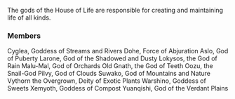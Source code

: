 The gods of the House of Life are responsible for creating and maintaining life of all kinds.

### Members
Cyglea, Goddess of Streams and Rivers
Dohe, Force of Abjuration
Aslo, God of Puberty
Larone, God of the Shadowed and Dusty
Lokysos, the God of Rain 
Malu-Mal, God of Orchards 
Old Gnath, the God of Teeth 
Oozu, the Snail-God 
Pilvy, God of Clouds 
Suwako, God of Mountains and Nature
Vythorn the Overgrown, Deity of Exotic Plants 
Warshino, Goddess of Sweets
Xemyoth, Goddess of Compost 
Yuanqishi, God of the Verdant Plains